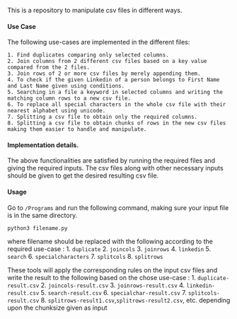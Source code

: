 This is a repository to manipulate csv files in different ways.

#### Use Case
The following use-cases are implemented in the different files:

	1. Find duplicates comparing only selected columns.
	2. Join columns from 2 different csv files based on a key value compared from the 2 files.
	3. Join rows of 2 or more csv files by merely appending them.
	4. To check if the given Linkedin of a person belongs to First Name and Last Name given using conditions.
	5. Searching in a file a keyword in selected columns and writing the matching column rows to a new csv file.
	6. To replace all special characters in the whole csv file with their nearest alphabet using unicode.
	7. Splitting a csv file to obtain only the required columns.
	8. Splitting a csv file to obtain chunks of rows in the new csv files making them easier to handle and manipulate.

#### Implementation details.

The above functionalities are satisfied by running the required files and giving the required inputs. The csv files along with other necessary inputs should be given to get the desired resulting csv file.

#### Usage
Go to `/Programs` and run the following command, making sure your input file is in the same directory.

```bash
python3 filename.py
``` 
where filename should be replaced with the following according to the required use-case :
	1. `duplicate`
	2. `joincols`
	3. `joinrows`
	4. `linkedin`
	5. `search`
	6. `specialcharacters`
	7. `splitcols`
	8. `splitrows`

These tools will apply the corresponding rules on the input csv files and write the result to the following based on the chose use-case :
	1. `duplicate-result.csv`
	2. `joincols-result.csv`
	3. `joinrows-result.csv`
	4. `linkedin-result.csv`
	5. `search-result.csv`
	6. `specialchar-result.csv`
	7. `splitcols-result.csv`
	8. `splitrows-result1.csv`,`splitrows-result2.csv`, etc. depending upon the chunksize given as input
